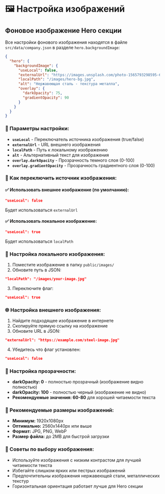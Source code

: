# 🖼️ Настройка изображений

## Фоновое изображение Hero секции

Все настройки фонового изображения находятся в файле `src/data/company.json` в разделе `hero.backgroundImage`:

```json
{
  "hero": {
    "backgroundImage": {
      "useLocal": false,
      "externalUrl": "https://images.unsplash.com/photo-1565793298595-6a879b1d9492...",
      "localPath": "/images/hero-bg.jpg",
      "alt": "Нержавеющая сталь - текстура металла",
      "overlay": {
        "darkOpacity": 75,
        "gradientOpacity": 90
      }
    }
  }
}
```

### 📝 Параметры настройки:

- **`useLocal`** - Переключатель источника изображения (true/false)
- **`externalUrl`** - URL внешнего изображения
- **`localPath`** - Путь к локальному изображению
- **`alt`** - Альтернативный текст для изображения
- **`overlay.darkOpacity`** - Прозрачность темного слоя (0-100)
- **`overlay.gradientOpacity`** - Прозрачность градиентного слоя (0-100)

### 🔄 Как переключить источник изображения:

#### ✅ Использовать внешнее изображение (по умолчанию):
```json
"useLocal": false
```
Будет использоваться `externalUrl`

#### ✅ Использовать локальное изображение:
```json
"useLocal": true
```
Будет использоваться `localPath`

### 📁 Настройка локального изображения:
1. Поместите изображение в папку `public/images/`
2. Обновите путь в JSON:
```json
"localPath": "/images/your-image.jpg"
```
3. Переключите флаг:
```json
"useLocal": true
```

### 🌐 Настройка внешнего изображения:
1. Найдите подходящее изображение в интернете
2. Скопируйте прямую ссылку на изображение
3. Обновите URL в JSON:
```json
"externalUrl": "https://example.com/steel-image.jpg"
```
4. Убедитесь что флаг установлен:
```json
"useLocal": false
```

### 🎨 Настройка прозрачности:

- **darkOpacity: 0** - полностью прозрачный (изображение видно полностью)
- **darkOpacity: 100** - полностью черный (изображение не видно)
- **Рекомендуемые значения: 60-80** для хорошей читаемости текста

### 📐 Рекомендуемые размеры изображений:

- **Минимум:** 1920x1080px
- **Оптимально:** 2560x1440px или выше
- **Формат:** JPG, PNG, WebP
- **Размер файла:** до 2MB для быстрой загрузки

### 🎯 Советы по выбору изображения:

- Используйте изображения с низким контрастом для лучшей читаемости текста
- Избегайте слишком ярких или пестрых изображений
- Предпочтительны изображения нержавеющей стали, металлических текстур
- Горизонтальная ориентация работает лучше для Hero секции
